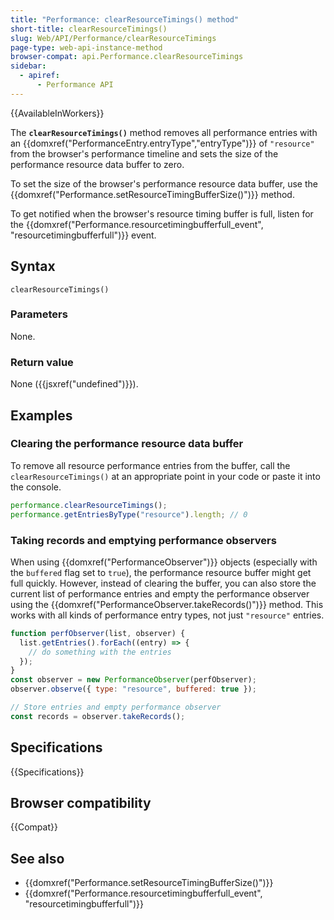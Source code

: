 ```yaml
---
title: "Performance: clearResourceTimings() method"
short-title: clearResourceTimings()
slug: Web/API/Performance/clearResourceTimings
page-type: web-api-instance-method
browser-compat: api.Performance.clearResourceTimings
sidebar:
  - apiref:
      - Performance API
---
```


{{AvailableInWorkers}}

The **`clearResourceTimings()`** method removes all performance entries with an {{domxref("PerformanceEntry.entryType","entryType")}} of `"resource"` from the browser's performance timeline and sets the size of the performance resource data buffer to zero.

To set the size of the browser's performance resource data buffer, use the
{{domxref("Performance.setResourceTimingBufferSize()")}} method.

To get notified when the browser's resource timing buffer is full, listen for the {{domxref("Performance.resourcetimingbufferfull_event", "resourcetimingbufferfull")}} event.

## Syntax

```js-nolint
clearResourceTimings()
```

### Parameters

None.

### Return value

None ({{jsxref("undefined")}}).

## Examples

### Clearing the performance resource data buffer

To remove all resource performance entries from the buffer, call the `clearResourceTimings()` at an appropriate point in your code or paste it into the console.

```js
performance.clearResourceTimings();
performance.getEntriesByType("resource").length; // 0
```

### Taking records and emptying performance observers

When using {{domxref("PerformanceObserver")}} objects (especially with the `buffered` flag set to `true`), the performance resource buffer might get full quickly. However, instead of clearing the buffer, you can also store the current list of performance entries and empty the performance observer using the {{domxref("PerformanceObserver.takeRecords()")}} method. This works with all kinds of performance entry types, not just `"resource"` entries.

```js
function perfObserver(list, observer) {
  list.getEntries().forEach((entry) => {
    // do something with the entries
  });
}
const observer = new PerformanceObserver(perfObserver);
observer.observe({ type: "resource", buffered: true });

// Store entries and empty performance observer
const records = observer.takeRecords();
```

## Specifications

{{Specifications}}

## Browser compatibility

{{Compat}}

## See also

- {{domxref("Performance.setResourceTimingBufferSize()")}}
- {{domxref("Performance.resourcetimingbufferfull_event", "resourcetimingbufferfull")}}
